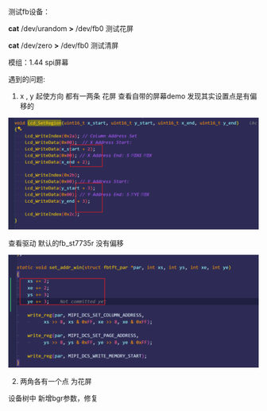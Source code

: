 测试fb设备：

**cat** /dev/urandom **>** /dev/fb0   测试花屏

**cat** /dev/zero **>** /dev/fb0 测试清屏



模组：1.44 spi屏幕

遇到的问题:

1. x , y 起使方向 都有一两条 花屏
   查看自带的屏幕demo 发现其实设置点是有偏移的

![1739716597535](image/readme/1739716597535.png)

查看驱动
默认的fb_st7735r 没有偏移

![1739716855934](image/readme/1739716855934.png)

2. 两角各有一个点 为花屏

设备树中 新增bgr参数，修复
